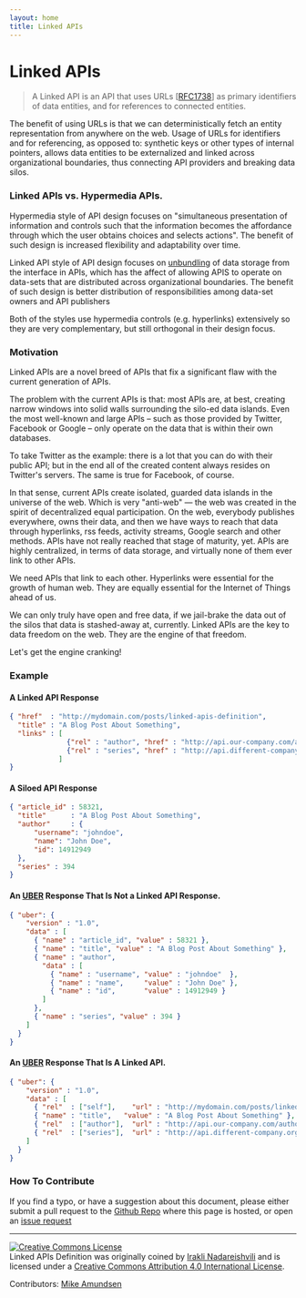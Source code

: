 ```yaml
---
layout: home
title: Linked APIs
---
```


# Linked APIs

> A Linked API is an API that uses URLs [[RFC1738](http://www.ietf.org/rfc/rfc1738.txt)] as primary identifiers of data entities, and for references to connected entities.

The benefit of using URLs is that we can deterministically fetch an entity representation from anywhere on the web. Usage of URLs for identifiers and for referencing, as opposed to: synthetic keys or other types of internal pointers, allows data entities to be externalized and  linked across organizational boundaries, thus connecting API providers and breaking data silos.

### Linked APIs vs. Hypermedia APIs.

Hypermedia style of API design focuses on "simultaneous presentation of information and controls such that the information becomes the affordance through which the user obtains choices and selects actions". The benefit of such design is increased flexibility and adaptability over time.  

Linked API style of API design focuses on [unbundling](http://www.vox.com/2014/6/24/5840248/the-powerful-economic-principle-behind-yo) of data storage from the interface in APIs, which has the affect of allowing APIS to operate on data-sets that are distributed across organizational boundaries. The benefit of such design is better distribution of responsibilities among data-set owners and API publishers

Both of the styles use hypermedia controls (e.g. hyperlinks) extensively so they are very complementary, but still orthogonal in their design focus.

### Motivation

Linked APIs are a novel breed of APIs that fix a significant flaw with the current generation of APIs.

The problem with the current APIs is that: most APIs are, at best, creating narrow windows into solid walls surrounding the silo-ed data islands. Even the most well-known and large APIs – such as those provided by Twitter, Facebook or Google – only operate on the data that is within their own databases.

To take Twitter as the example: there is a lot that you can do with their public API; but in the end all of the created content always resides on Twitter's servers. The same is true for Facebook, of course. 

In that sense, current APIs create isolated, guarded data islands in the universe of the web. Which is very "anti-web" — the web was created in the spirit of decentralized equal participation. On the web, everybody publishes everywhere, owns their data, and then we have ways to reach that data through hyperlinks, rss feeds, activity streams, Google search and other methods. APIs have not really reached that stage of maturity, yet. APIs are highly centralized, in terms of data storage, and virtually none of them ever link to other APIs.

We need APIs that link to each other. Hyperlinks were essential for the growth of human web. They are equally essential for the Internet of Things ahead of us. 

We can only truly have open and free data, if we jail-brake the data out of the silos that data is stashed-away at, currently. Linked APIs are the key to data freedom on the web. They are the engine of that freedom. 

Let's get the engine cranking!

### Example

#### A Linked API Response

```json
{ "href"  : "http://mydomain.com/posts/linked-apis-definition",
  "title" : "A Blog Post About Something",
  "links" : [
              {"rel" : "author", "href" : "http://api.our-company.com/authors/johndoe"},
              {"rel" : "series", "href" : "http://api.different-company.org/someseries"}
            ]
}
```     

#### A Siloed API Response

```json
{ "article_id" : 58321,
  "title"      : "A Blog Post About Something",
  "author"     : {
      "username": "johndoe",
      "name": "John Doe",
      "id": 14912949
  }, 
  "series" : 394
}
```    

#### An [UBER](https://rawgit.com/mamund/media-types/master/uber-hypermedia.html) Response That Is Not a Linked API Response.

```json
{ "uber": {
    "version" : "1.0",
    "data" : [
      { "name" : "article_id", "value" : 58321 },
      { "name" : "title", "value" : "A Blog Post About Something" },
      { "name" : "author",
        "data" : [
          { "name" : "username", "value" : "johndoe"  },
          { "name" : "name",     "value" : "John Doe" },
          { "name" : "id",       "value" : 14912949 }
        ]
      },
      { "name" : "series", "value" : 394 }
    ]    
  }
}
```

#### An [UBER](https://rawgit.com/mamund/media-types/master/uber-hypermedia.html) Response That Is A Linked API.


```json
{ "uber": {
    "version" : "1.0",
    "data" : [
      { "rel"  : ["self"],    "url" : "http://mydomain.com/posts/linked-apis-definition" },
      { "name" : "title",   "value" : "A Blog Post About Something" },
      { "rel"  : ["author"],  "url" : "http://api.our-company.com/authors/johndoe" },
      { "rel"  : ["series"],  "url" : "http://api.different-company.org/someseries" }
    ]    
  }
}
```

### How To Contribute

If you find a typo, or have a suggestion about this document, please either submit a pull request to the [Github Repo](https://github.com/inadarei/linkedapis) where this page is hosted, or open an [issue request](https://github.com/inadarei/linkedapis/issues)

-----------------------

<a rel="license" href="http://creativecommons.org/licenses/by/4.0/"><img alt="Creative Commons License" style="border-width:0" src="https://i.creativecommons.org/l/by/4.0/80x15.png" /></a><br /><span xmlns:dct="http://purl.org/dc/terms/" href="http://purl.org/dc/dcmitype/Text" property="dct:title" rel="dct:type">Linked APIs Definition</span> was originally coined by <a xmlns:cc="http://creativecommons.org/ns#" href="https://twitter.com/inadarei" property="cc:attributionName" rel="cc:attributionURL">Irakli Nadareishvili</a>  and is licensed under a <a rel="license" href="http://creativecommons.org/licenses/by/4.0/">Creative Commons Attribution 4.0 International License</a>.

Contributors: [Mike Amundsen](https://twitter.com/mamund)